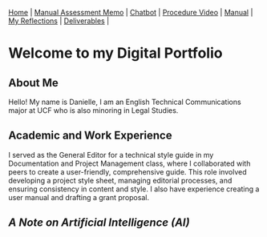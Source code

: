 [Home](index.md) | [Manual Assessment Memo](manual_assessment_memo.md) | [Chatbot](chatbot.md) | [Procedure Video](procedure_video.md) | [Manual](manual.md) | [My Reflections](reflective_blogs.md) | [Deliverables](deliverable1.md) | 

# Welcome to my Digital Portfolio 

## About Me 
Hello! My name is Danielle, I am an English Technical Communications major at UCF who is also minoring in Legal Studies. 

## Academic and Work Experience
I served as the General Editor for a technical style guide in my Documentation and Project Management class, where I collaborated with peers to create a user-friendly, comprehensive guide. This role involved developing a project style sheet, managing editorial processes, and ensuring consistency in content and style. I also have experience creating a user manual and drafting a grant proposal.

## _A Note on Artificial Intelligence (AI)_
